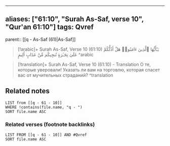 
---
aliases: ["61:10", "Surah As-Saf, verse 10", "Qur'an 61:10"]
tags: Qvref
---

parent:: [[q - As-Saf (61)|As-Saf]]

> [!arabic]+ Surah As-Saf, Verse 10 (61:10)
> <span class="quran-arabic">يَـٰٓأَيُّهَا ٱلَّذِينَ ءَامَنُوا۟ هَلْ أَدُلُّكُمْ عَلَىٰ تِجَـٰرَةٍ تُنجِيكُم مِّنْ عَذَابٍ أَلِيمٍ</span>
^arabic

> [!translation]+ Surah As-Saf, Verse 10 (61:10) - Translation
> О те, которые уверовали! Указать ли вам на торговлю, которая спасет вас от мучительных страданий?
^translation



## Related notes
```dataview
LIST from [[q - 61 - 10]]
WHERE !contains(file.name, "q - ")
SORT file.name ASC
```

### Related verses (footnote backlinks)
```dataview
LIST FROM [[q - 61 - 10]] AND #Qvref
SORT file.name ASC
```

